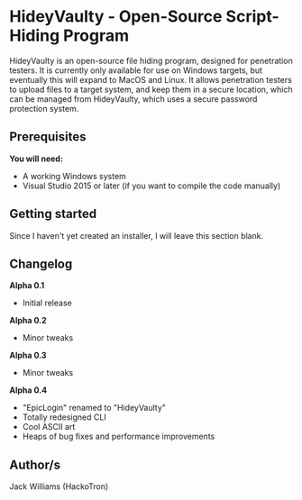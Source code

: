 # HideyVaulty - Open-Source Script-Hiding Program
HideyVaulty is an open-source file hiding program, designed for penetration testers. It is currently only available for use on Windows targets, but eventually this will expand to MacOS and Linux. It allows penetration testers to upload files to a target system, and keep them in a secure location, which can be managed from HideyVaulty, which uses a secure password protection system.

## Prerequisites
**You will need:**

- A working Windows system
- Visual Studio 2015 or later (if you want to compile the code manually)

## Getting started
Since I haven't yet created an installer, I will leave this section blank.

## Changelog
**Alpha 0.1**
- Initial release

**Alpha 0.2**
- Minor tweaks

**Alpha 0.3**
- Minor tweaks

**Alpha 0.4**
- "EpicLogin" renamed to "HideyVaulty"
- Totally redesigned CLI
- Cool ASCII art
- Heaps of bug fixes and performance improvements

## Author/s
Jack Williams (HackoTron)

